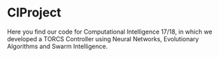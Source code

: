 # CIProject

Here you find our code for Computational Intelligence 17/18, in which we developed a TORCS Controller using Neural Networks, Evolutionary Algorithms and Swarm Intelligence.
